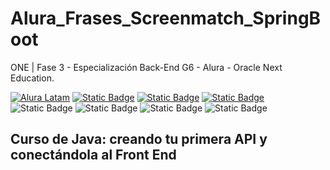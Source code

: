# Alura_Frases_Screenmatch_SpringBoot
ONE | Fase 3 - Especialización Back-End G6 - Alura - Oracle Next Education. 

[![Alura Latam](https://img.shields.io/badge/Alura-Latam-blue?style=flat)](https://www.aluracursos.com/)
[![Static Badge](https://img.shields.io/badge/ONE-Oracle_Next_Education-orange?style=flat&logo=oracle&logoColor=orange)](https://www.oracle.com/co/education/oracle-next-education/) [![Static Badge](https://img.shields.io/badge/IDE-IntelliJ_IDEA-%23ff0534?style=flat&logo=IntelliJ%20IDEA&logoColor=%232196f3)](https://www.jetbrains.com/es-es/idea/) [![Static Badge](https://img.shields.io/badge/Language-Java-%23ff0000?style=flat)](#) ![Static Badge](https://img.shields.io/badge/Spring_Boot-%236DB33F?logo=Spring&logoColor=white) ![Static Badge](https://img.shields.io/badge/PostgresSQL-%234169E1?style=flat&logo=PostgreSQL&logoColor=white)
![Static Badge](https://img.shields.io/badge/Visual_Studio_Code-%23007ACC?style=flat&logo=visualstudiocode&logoColor=white) ![Static Badge](https://img.shields.io/badge/HTML5-%23E34F26?style=flat&logo=html5&logoColor=white)



## Curso de Java: creando tu primera API y conectándola al Front End

